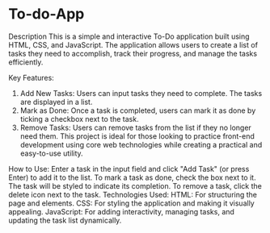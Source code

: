 # To-do-App

Description
This is a simple and interactive To-Do application built using HTML, CSS, and JavaScript. The application allows users to create a list of tasks they need to accomplish, track their progress, and manage the tasks efficiently.

Key Features:
1. Add New Tasks: Users can input tasks they need to complete. The tasks are displayed in a list.
2. Mark as Done: Once a task is completed, users can mark it as done by ticking a checkbox next to the task.
3. Remove Tasks: Users can remove tasks from the list if they no longer need them.
This project is ideal for those looking to practice front-end development using core web technologies while creating a practical and easy-to-use utility.

How to Use:
Enter a task in the input field and click "Add Task" (or press Enter) to add it to the list.
To mark a task as done, check the box next to it. The task will be styled to indicate its completion.
To remove a task, click the delete icon next to the task.
Technologies Used:
HTML: For structuring the page and elements.
CSS: For styling the application and making it visually appealing.
JavaScript: For adding interactivity, managing tasks, and updating the task list dynamically.
